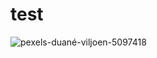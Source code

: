 # test
![pexels-duané-viljoen-5097418](https://user-images.githubusercontent.com/65830084/162209427-56cd0c3a-bd65-4248-bdce-a0e9ce9a12f1.jpg)
